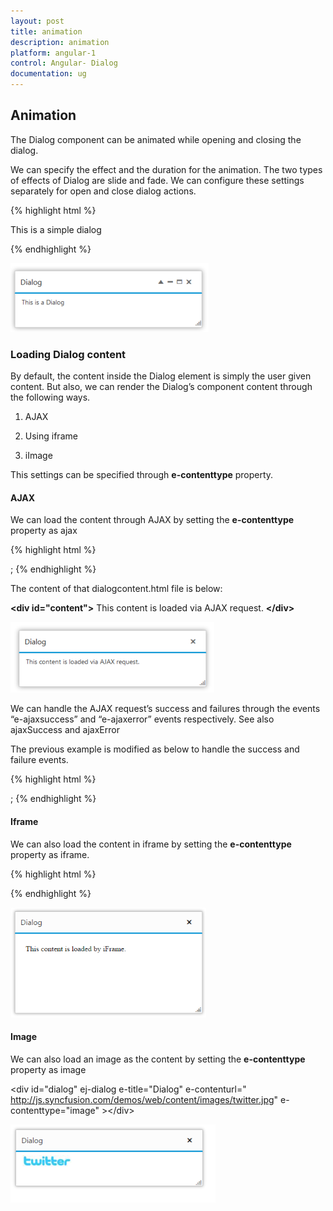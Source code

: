 ```yaml
---
layout: post
title: animation
description: animation
platform: angular-1
control: Angular- Dialog
documentation: ug
---
```


## Animation

The Dialog component can be animated while opening and closing the dialog.

We can specify the effect and the duration for the animation. The two types of effects of Dialog are slide and fade. We can configure these settings separately for open and close dialog actions.



{% highlight html %}


<div id="dialog" ej-dialog e-title="Dialog" e-actionbuttons="Icons" e-animation-show="Effect" e-animation-show="Duration" e-animation-hide="Effects" e-animation-hide="Duration">
         <p>This is a simple dialog</p>
    </div>
    <script>
        angular.module('dialogApp', ['ejangular'])
         .controller('DialogCtrl', function ($scope) {
             $scope.Icons = ["close", "maximize", "minimize"]
             $scope.Effect="slide",
             $scope.Duration=500,
             $scope.Effects="fade"
             $scope.Duration= 500           
         });
    </script>


{% endhighlight %}



![Animation](animation_images\animation_img1.png)


### Loading Dialog content

By default, the content inside the Dialog element is simply the user given content. But also, we can render the Dialog’s component content through the following ways.

1. AJAX

2. Using iframe

3. iImage

This settings can be specified through **e-contenttype** property.


#### AJAX

We can load the content through AJAX by setting the **e-contenttype** property as ajax


{% highlight html %}
 <div id="dialog" ej-dialog e-title="Dialog" e-contenturl="dialogcontent.html" e-contenttype="ajax"/>;
{% endhighlight %}


The content of that dialogcontent.html file is below:

**&lt;div id="content"&gt;** This content is loaded via AJAX request. **&lt;/div&gt;**

![Load content](animation_images\ajax_img1.png)

We can handle the AJAX request’s success and failures through the events “e-ajaxsuccess” and “e-ajaxerror” events respectively. See also ajaxSuccess and ajaxError

The previous example is modified as below to handle the success and failure events.

{% highlight html %}
 <div id="dialog" ej-dialog e-title="Dialog" e-contenturl="dialogcontent.html" e-contenttype="ajax" e-ajaxsuccess="onSuccess" e-ajaxerror="onError"/>;
{% endhighlight %}






#### Iframe



We can also load the content in iframe by setting the **e-contenttype** property as iframe.





{% highlight html %}


  <div id="dialog" ej-dialog e-title="Dialog" e-contenturl="iframecontent.html" e-contenttype="iframe" ></div>


{% endhighlight %}



![](animation_images\iiframe_img1.png)


#### Image 

We can also load an image as the content by setting the **e-contenttype** property as image



&lt;div id="dialog" ej-dialog e-title="Dialog" e-contenturl=" http://js.syncfusion.com/demos/web/content/images/twitter.jpg" e-contenttype="image" &gt;&lt;/div&gt;



![](animation_images\iimage-_img1.png)



